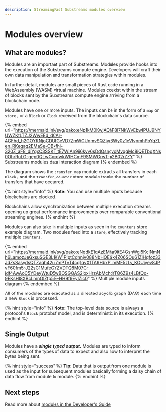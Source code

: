 ```yaml
---
description: StreamingFast Substreams modules overview
---
```


# Modules overview

## What are modules?

Modules are an important part of Substreams. Modules provide hooks into the execution of the Substreams compute engine. Developers will craft their own data manipulation and transformation strategies within modules.

In further detail, modules are small pieces of Rust code running in a WebAssembly (WASM) virtual machine. Modules coexist within the stream of blocks sent by the Substreams compute engine arriving from a blockchain node.&#x20;

Modules have one or more inputs. The inputs can be in the form of a `map` or `store,` or a `Block` or `Clock` received from the blockchain's data source.

{% embed url="https://mermaid.ink/svg/pako:eNp1kM0KwjAQhF8l7NkWvEbwIPUJ9NYUWZKtLTZJ2WwEEd_dCAr-4GFhd_h2GOYKNjoCDUfGeVD7ZmWCUqmvSQZiyr6Wy0z1eVlvpmhPbYqZLen_RKeqaq2EMaSe-OBxfhi-320Z_aF8_diYgxC3SSKT_tE7WIAn9ji6kvv6sDdQsngyoMvqqMc8iQETbgXNs0OhrRuLG-gep0QLwCxxdwkWtHCmF9SMWGrwT-p2B02rZZY" %}
Substreams modules data interaction diagram
{% endembed %}

The diagram shows the `transfer_map` module extracts all transfers in each `Block,` and the  `transfer_counter` store module tracks the number of transfers that have occurred.

{% hint style="info" %}
**Note:** You can use multiple inputs because blockchains are clocked.&#x20;

Blockchains allow synchronization between multiple execution streams opening up great performance improvements over comparable conventional streaming engines.
{% endhint %}

Modules can also take in multiple inputs as seen in the `counters` store example diagram. Two modules feed into a `store`, effectively tracking multiple `counters`.

{% embed url="https://mermaid.ink/svg/pako:eNqdkE1qAzEMha9itE4GsnWgi5KcINmNh6LamozJeGxsuSGE3L1KW1PIptCdnnjv088NbHQEGk4Z06SOu61ZlHqfoz33JdZsSasydsQTZaqh42ui7mPTvT4cg1qvX1TA9HbxPLmMF5zLv_KOUiyev8JPvF60fm5-J22sC1MufeGYZVDTQ8M07C-jdf4AwAoC5YDeyWtuD5wBOSGQAS2loxHrzAbMchdrTQ6Z9s4LBfQo-9EKsHI8XBcLmnOlZtp5lE-HH9f9EylZic0" %}
Multiple module inputs diagram
{% endembed %}

All of the modules are executed as a directed acyclic graph (DAG) each time a new `Block` is processed.

{% hint style="info" %}
**Note:** The top-level data source is always a protocol's `Block` protobuf model, and is deterministic in its execution.
{% endhint %}

## Single Output

Modules have a _**single typed output.**_ Modules are typed to inform consumers of the types of data to expect and also how to interpret the bytes being sent.

{% hint style="success" %}
**Tip**: Data that is output from one module is used as the input for subsequent modules basically forming a daisy chain of data flow from module to module.
{% endhint %}

## Next steps

Read more about [modules in the Developer's Guide](../developers-guide/modules/).

####
